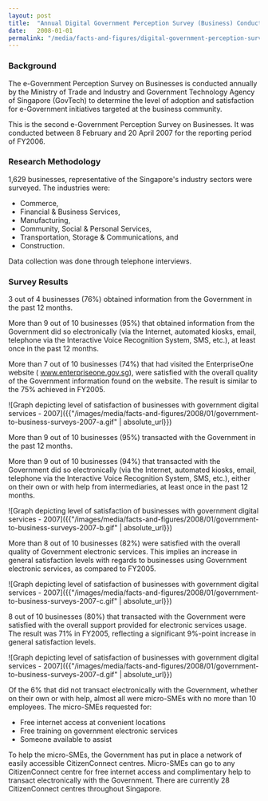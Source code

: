 ```yaml
---
layout: post
title:  "Annual Digital Government Perception Survey (Business) Conducted in 2007"
date:   2008-01-01
permalink: "/media/facts-and-figures/digital-government-perception-survey-business-2007"
---
```


### **Background**

The e-Government Perception Survey on Businesses is conducted annually by the Ministry of Trade and Industry and Government Technology Agency of Singapore (GovTech) to determine the level of adoption and satisfaction for e-Government initiatives targeted at the business community.

This is the second e-Government Perception Survey on Businesses. It was conducted between 8 February and 20 April 2007 for the reporting period of FY2006.

### **Research Methodology**

1,629 businesses, representative of the Singapore's industry sectors were surveyed. The industries were:

* Commerce,
* Financial & Business Services,
* Manufacturing,
* Community, Social & Personal Services,
* Transportation, Storage & Communications, and
* Construction.

Data collection was done through telephone interviews.

### **Survey Results**

3 out of 4 businesses (76%) obtained information from the Government in the past 12 months.

More than 9 out of 10 businesses (95%) that obtained information from the Government did so electronically (via the Internet, automated kiosks, email, telephone via the Interactive Voice Recognition System, SMS, etc.), at least once in the past 12 months.

More than 7 out of 10 businesses (74%) that had visited the EnterpriseOne website ( www.enterpriseone.gov.sg), were satisfied with the overall quality of the Government information found on the website. The result is similar to the 75% achieved in FY2005.

![Graph depicting level of satisfaction of businesses with government digital services - 2007]({{"/images/media/facts-and-figures/2008/01/government-to-business-surveys-2007-a.gif" | absolute_url}})

More than 9 out of 10 businesses (95%) transacted with the Government in the past 12 months.

More than 9 out of 10 businesses (94%) that transacted with the Government did so electronically (via the Internet, automated kiosks, email, telephone via the Interactive Voice Recognition System, SMS, etc.), either on their own or with help from intermediaries, at least once in the past 12 months.

![Graph depicting level of satisfaction of businesses with government digital services - 2007]({{"/images/media/facts-and-figures/2008/01/government-to-business-surveys-2007-b.gif" | absolute_url}})

More than 8 out of 10 businesses (82%) were satisfied with the overall quality of Government electronic services. This implies an increase in general satisfaction levels with regards to businesses using Government electronic services, as compared to FY2005.

![Graph depicting level of satisfaction of businesses with government digital services - 2007]({{"/images/media/facts-and-figures/2008/01/government-to-business-surveys-2007-c.gif" | absolute_url}})

8 out of 10 businesses (80%) that transacted with the Government were satisfied with the overall support provided for electronic services usage. The result was 71% in FY2005, reflecting a significant 9%-point increase in general satisfaction levels.

![Graph depicting level of satisfaction of businesses with government digital services - 2007]({{"/images/media/facts-and-figures/2008/01/government-to-business-surveys-2007-d.gif" | absolute_url}})

Of the 6% that did not transact electronically with the Government, whether on their own or with help, almost all were micro-SMEs with no more than 10 employees. The micro-SMEs requested for:

* Free internet access at convenient locations
* Free training on government electronic services
* Someone available to assist

To help the micro-SMEs, the Government has put in place a network of easily accessible CitizenConnect centres. Micro-SMEs can go to any CitizenConnect centre for free internet access and complimentary help to transact electronically with the Government. There are currently 28 CitizenConnect centres throughout Singapore.